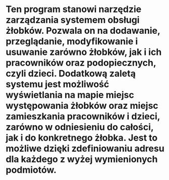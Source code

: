 # Ten program stanowi narzędzie zarządzania systemem obsługi żłobków. Pozwala on na dodawanie, przeglądanie, modyfikowanie i usuwanie zarówno żłobków, jak i ich pracowników oraz podopiecznych, czyli dzieci. Dodatkową zaletą systemu jest możliwość wyświetlania na mapie miejsc występowania żłobków oraz miejsc zamieszkania pracowników i dzieci, zarówno w odniesieniu do całości, jak i do konkretnego żłobka. Jest to możliwe dzięki zdefiniowaniu adresu dla każdego z wyżej wymienionych podmiotów.

